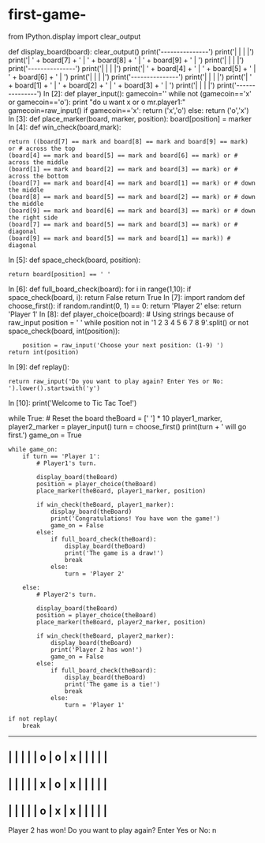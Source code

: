 # first-game-
from IPython.display import clear_output

def display_board(board):
    clear_output()
    print('---------------')
    print('|   |    |   |')
    print('| ' +   board[7] + ' | ' + board[8] + '  | ' + board[9] + ' | ')
    print('|   |    |   |')
    print('---------------')
    print('|   |    |   |')
    print('| ' +   board[4] + ' | ' + board[5] + '  | ' + board[6] + ' | ')
    print('|   |    |   |')
    print('---------------')
    print('|   |    |   |')
    print('| ' +   board[1] + ' | ' + board[2] + '  | ' + board[3] + ' | ')
    print('|   |    |   |')
    print('---------------')
In [2]:
def player_input():
    gamecoin=''
    while not (gamecoin=='x' or gamecoin=='o'):
        print "do u want x or o mr.player1:"
        gamecoin=raw_input()
    if gamecoin=='x':
        return ('x','o')
    else:
        return ('o','x')
In [3]:
def place_marker(board, marker, position):
    board[position] = marker
In [4]:
def win_check(board,mark):
    
    return ((board[7] == mark and board[8] == mark and board[9] == mark) or # across the top
    (board[4] == mark and board[5] == mark and board[6] == mark) or # across the middle
    (board[1] == mark and board[2] == mark and board[3] == mark) or # across the bottom
    (board[7] == mark and board[4] == mark and board[1] == mark) or # down the middle
    (board[8] == mark and board[5] == mark and board[2] == mark) or # down the middle
    (board[9] == mark and board[6] == mark and board[3] == mark) or # down the right side
    (board[7] == mark and board[5] == mark and board[3] == mark) or # diagonal
    (board[9] == mark and board[5] == mark and board[1] == mark)) # diagonal
In [5]:
def space_check(board, position):
    
    return board[position] == ' '
In [6]:
def full_board_check(board):
    for i in range(1,10):
        if space_check(board, i):
            return False
    return True
In [7]:
import random
def choose_first():
    if random.randint(0, 1) == 0:
        return 'Player 2'
    else:
        return 'Player 1'
In [8]:
def player_choice(board):
    # Using strings because of raw_input
    position = ' '
    while position not in '1 2 3 4 5 6 7 8 9'.split() or not space_check(board, int(position)):
        
        position = raw_input('Choose your next position: (1-9) ')
    return int(position)
In [9]:
def replay():
    
    return raw_input('Do you want to play again? Enter Yes or No: ').lower().startswith('y')
In [10]:
print('Welcome to Tic Tac Toe!')

while True:
    # Reset the board
    theBoard = [' '] * 10
    player1_marker, player2_marker = player_input()
    turn = choose_first()
    print(turn + ' will go first.')
    game_on = True

    while game_on:
        if turn == 'Player 1':
            # Player1's turn.
            
            display_board(theBoard)
            position = player_choice(theBoard)
            place_marker(theBoard, player1_marker, position)

            if win_check(theBoard, player1_marker):
                display_board(theBoard)
                print('Congratulations! You have won the game!')
                game_on = False
            else:
                if full_board_check(theBoard):
                    display_board(theBoard)
                    print('The game is a draw!')
                    break
                else:
                    turn = 'Player 2'

        else:
            # Player2's turn.
            
            display_board(theBoard)
            position = player_choice(theBoard)
            place_marker(theBoard, player2_marker, position)

            if win_check(theBoard, player2_marker):
                display_board(theBoard)
                print('Player 2 has won!')
                game_on = False
            else:
                if full_board_check(theBoard):
                    display_board(theBoard)
                    print('The game is a tie!')
                    break
                else:
                    turn = 'Player 1'

    if not replay(
        break
---------------
|   |    |   |
| o | o  | x | 
|   |    |   |
---------------
|   |    |   |
| x | o  | x | 
|   |    |   |
---------------
|   |    |   |
| o | x  | x | 
|   |    |   |
---------------
Player 2 has won!
Do you want to play again? Enter Yes or No: n

 
